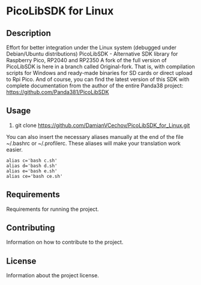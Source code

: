 # PicoLibSDK for Linux 

## Description

Effort for better integration under the Linux system (debugged under Debian/Ubuntu distributions) PicoLibSDK - Alternative SDK library for Raspberry Pico, RP2040 and RP2350
A fork of the full version of PicoLibSDK is here in a branch called Original-fork. That is, with compilation scripts for Windows and ready-made binaries for SD cards
or direct upload to Rpi Pico. And of course, you can find the latest version of this SDK with complete documentation from the author of the entire Panda38 project: 
https://github.com/Panda381/PicoLibSDK

## Usage

1) git clone https://github.com/DamianVCechov/PicoLibSDK_for_Linux.git

You can also insert the necessary aliases manually at the end of the file ~/.bashrc or ~/.profilerc.
These aliases will make your translation work easier.

```
alias c='bash c.sh'
alias d='bash d.sh'
alias e='bash e.sh'
alias ce='bash ce.sh'
```

## Requirements

Requirements for running the project.

## Contributing

Information on how to contribute to the project.

## License

Information about the project license.
